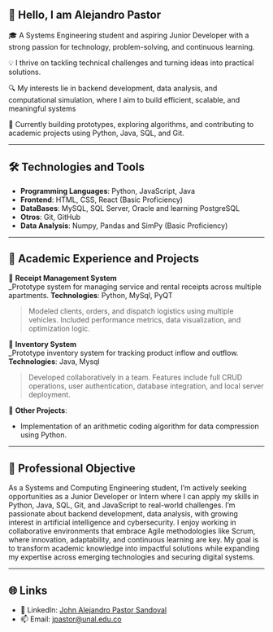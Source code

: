 ## 👋 Hello, I am Alejandro Pastor

🎓 A Systems Engineering student and aspiring Junior Developer with a strong passion for technology, problem-solving, and continuous learning.

💡 I thrive on tackling technical challenges and turning ideas into practical solutions.

🔍 My interests lie in backend development, data analysis, and computational simulation, where I aim to build efficient, scalable, and meaningful systems

📌 Currently building prototypes, exploring algorithms, and contributing to academic projects using Python, Java, SQL, and Git.

---

## 🛠️ Technologies and Tools

- **Programming Languages**: Python, JavaScript, Java  
- **Frontend**: HTML, CSS, React (Basic Proficiency) 
- **DataBases**: MySQL, SQL Server, Oracle and learning PostgreSQL
- **Otros**: Git, GitHub
- **Data Analysis**: Numpy, Pandas and SimPy (Basic Proficiency)

---

## 📘 Academic Experience and Projects

🔹 **Receipt Management System**  
_Prototype system for managing service and rental receipts across multiple apartments. 
**Technologies**: Python, MySql, PyQT  
> Modeled clients, orders, and dispatch logistics using multiple vehicles. Included performance metrics, data visualization, and optimization logic.

🔹 **Inventory System**  
_Prototype inventory system for tracking product inflow and outflow.
**Technologies**: Java, Mysql
> Developed collaboratively in a team. Features include full CRUD operations, user authentication, database integration, and local server deployment.

🔹 **Other Projects**:  
  * Implementation of an arithmetic coding algorithm for data compression using Python.

---

## 🚀 Professional Objective

As a Systems and Computing Engineering student, I’m actively seeking opportunities as a Junior Developer or Intern where I can apply my skills in Python, Java, SQL, Git, and JavaScript to real-world challenges. I’m passionate about backend development, data analysis, with growing interest in artificial intelligence and cybersecurity. I enjoy working in collaborative environments that embrace Agile methodologies like Scrum, where innovation, adaptability, and continuous learning are key. My goal is to transform academic knowledge into impactful solutions while expanding my expertise across emerging technologies and securing digital systems.

---

## 🌐 Links   

- 🔗 LinkedIn: [John Alejandro Pastor Sandoval](https://www.linkedin.com/in/john-alejandro-pastor-sandoval-96441b341?lipi=urn%3Ali%3Apage%3Ad_flagship3_profile_view_base_contact_details%3BkWhcj9bjRjCpN10ObZhHYw%3D%3D)
- 📫 Email: jpastor@unal.edu.co

